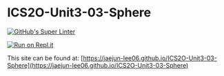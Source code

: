 # ICS2O-Unit3-03-Sphere

[![GitHub's Super Linter](https://github.com/jaejun-lee06/ICS2O-Unit3-03-Sphere/workflows/GitHub's%20Super%20Linter/badge.svg)](https://github.com/jaejun-lee06/ICS2O-Unit3-03-Sphere/actions)

[![Run on Repl.it](https://repl.it/badge/github/jaejun-lee06/ICS2O-Unit3-03-Sphere)](https://repl.it/github/jaejun-lee06/ICS2O-Unit3-03-Sphere)

This site can be found at: [https://jaejun-lee06.github.io/ICS2O-Unit3-03-Sphere](https://jaejun-lee06.github.io/ICS2O-Unit3-03-Sphere)
